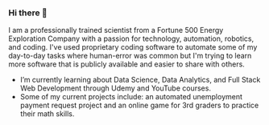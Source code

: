 ### Hi there 👋
I am a professionally trained scientist from a Fortune 500 Energy Exploration Company with a passion for technology, automation, robotics, and coding.  I've used proprietary coding software to automate some of my day-to-day tasks where human-error was common but I'm trying to learn more software that is publicly available and easier to share with others.

- I’m currently learning about Data Science, Data Analytics, and Full Stack Web Development through Udemy and YouTube courses.
- Some of my current projects include: an automated unemployment payment request project and an online game for 3rd graders to practice their math skills.
